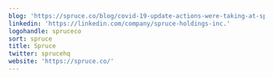 ```yaml
---
blog: 'https://spruce.co/blog/covid-19-update-actions-were-taking-at-spruce'
linkedin: 'https://linkedin.com/company/spruce-holdings-inc.'
logohandle: spruceco
sort: spruce
title: Spruce
twitter: sprucehq
website: 'https://spruce.co/'
---
```

